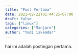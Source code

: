 ```yaml
---
title: "Post Pertama"
date: 2021-02-22T01:44:25+07:00
draft: false
tags: ["linux"]
categories: ["Manjaro"]
author: "Yudi iskandar"
---
```


hai ini adalah postingan pertama.